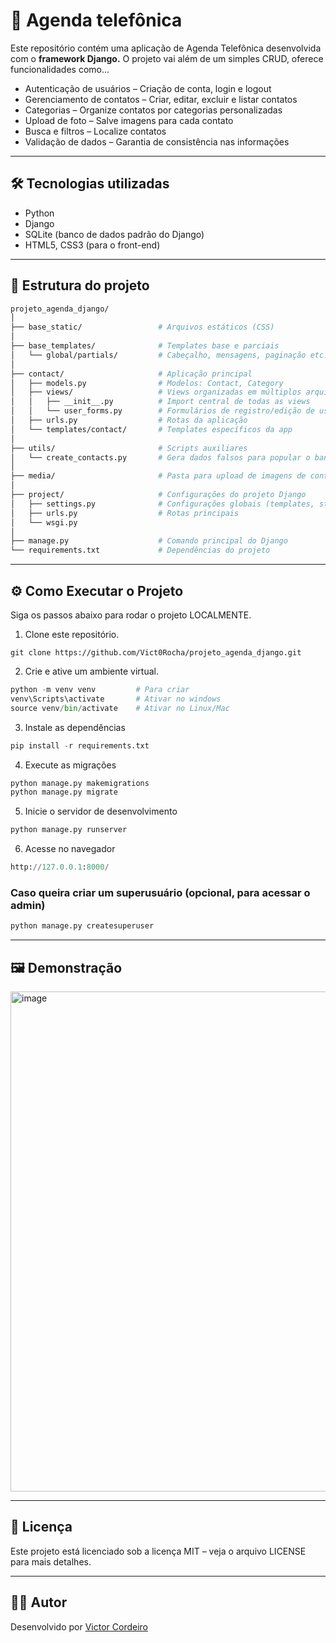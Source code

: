 # 📒 Agenda telefônica

Este repositório contém uma aplicação de Agenda Telefônica desenvolvida com o __framework Django.__
O projeto vai além de um simples CRUD, oferece funcionalidades como...

*  Autenticação de usuários – Criação de conta, login e logout
*  Gerenciamento de contatos – Criar, editar, excluir e listar contatos
*  Categorias – Organize contatos por categorias personalizadas
*  Upload de foto – Salve imagens para cada contato
*  Busca e filtros – Localize contatos
*  Validação de dados – Garantia de consistência nas informações

---

## 🛠️ Tecnologias utilizadas

* Python
* Django
* SQLite (banco de dados padrão do Django)
* HTML5, CSS3 (para o front-end)

---

## 📂 Estrutura do projeto

```bash
projeto_agenda_django/
│
├── base_static/                 # Arquivos estáticos (CSS)
│
├── base_templates/              # Templates base e parciais
│   └── global/partials/         # Cabeçalho, mensagens, paginação etc...
│
├── contact/                     # Aplicação principal
│   ├── models.py                # Modelos: Contact, Category
│   ├── views/                   # Views organizadas em múltiplos arquivos
│   │   ├── __init__.py          # Import central de todas as views
│   │   └── user_forms.py        # Formulários de registro/edição de usuário
│   ├── urls.py                  # Rotas da aplicação
│   └── templates/contact/       # Templates específicos da app
│
├── utils/                       # Scripts auxiliares
│   └── create_contacts.py       # Gera dados falsos para popular o banco
│
├── media/                       # Pasta para upload de imagens de contatos
│
├── project/                     # Configurações do projeto Django
│   ├── settings.py              # Configurações globais (templates, static, media)
│   ├── urls.py                  # Rotas principais
│   └── wsgi.py
│
├── manage.py                    # Comando principal do Django
└── requirements.txt             # Dependências do projeto
```

---

## ⚙️ Como Executar o Projeto

Siga os passos abaixo para rodar o projeto LOCALMENTE.


1. Clone este repositório. <br/>
```
git clone https://github.com/Vict0Rocha/projeto_agenda_django.git
```

2. Crie e ative um ambiente virtual.
```python
python -m venv venv         # Para criar
venv\Scripts\activate       # Ativar no windows
source venv/bin/activate    # Ativar no Linux/Mac
```

3. Instale as dependências
```python
pip install -r requirements.txt
```

4. Execute as migrações
```python
python manage.py makemigrations
python manage.py migrate
```

5. Inicie o servidor de desenvolvimento
```python
python manage.py runserver
```

6. Acesse no navegador
```python
http://127.0.0.1:8000/
```

### Caso queira criar um superusuário (opcional, para acessar o admin)
```python
python manage.py createsuperuser
```

---

## 🖼️ Demonstração

<img width="1000" height="800" alt="image" src="https://github.com/user-attachments/assets/74bea5ed-a2d3-4cda-932b-30db6f5b38ed" />


---

## 📄 Licença

Este projeto está licenciado sob a licença MIT – veja o arquivo LICENSE
 para mais detalhes.

---

## 👨‍💻 Autor

Desenvolvido por [Victor Cordeiro](https://portfolio-victor-cordeiro.vercel.app/) 
